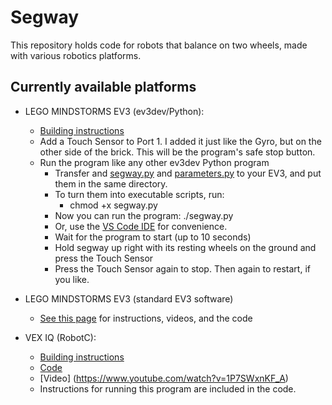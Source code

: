 # Segway
This repository holds code for robots that balance on two wheels, made with various robotics platforms.

## Currently available platforms

- LEGO MINDSTORMS EV3 (ev3dev/Python):
  - [Building instructions](http://robotsquare.com/2014/06/23/tutorial-building-balanc3r/)
  - Add a Touch Sensor to Port 1. I added it just like the Gyro, but on the other side of the brick. This will be the program's safe stop button.
  - Run the program like any other ev3dev Python program
     - Transfer and [segway.py](https://github.com/laurensvalk/segway/raw/master/ev3/ev3dev/python/segway.py) and [parameters.py](https://github.com/laurensvalk/segway/raw/master/ev3/ev3dev/python/parameters.py) to your EV3, and put them in the same directory.
     - To turn them into executable scripts, run:
        - chmod +x segway.py
     - Now you can run the program: ./segway.py   
     - Or, use the [VS Code IDE](https://github.com/ev3dev/vscode-ev3dev-browser) for convenience.
     - Wait for the program to start (up to 10 seconds)
     - Hold segway up right with its resting wheels on the ground and press the Touch Sensor
     - Press the Touch Sensor again to stop. Then again to restart, if you like.

- LEGO MINDSTORMS EV3 (standard EV3 software)
  - [See this page](http://robotsquare.com/2014/07/01/tutorial-ev3-self-balancing-robot/) for instructions, videos, and the code

- VEX IQ (RobotC):
  - [Building instructions](http://robotsquare.com/2016/04/06/tutorial-segway-iq/)
  - [Code](https://github.com/laurensvalk/segway/blob/master/vex-iq/robotc/segway-remote.c)
  - [Video] (https://www.youtube.com/watch?v=1P7SWxnKF_A)
  - Instructions for running this program are included in the code.
